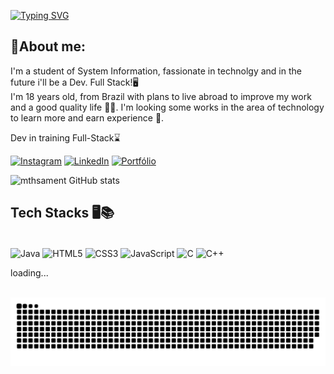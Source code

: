 [![Typing SVG](https://readme-typing-svg.demolab.com?font=Press+Start+2P&size=17&letterSpacing=1px&pause=1007&color=6491de&width=650&height=50&lines=</+Hello+World%2C+I'm+Matheus+Ament+>)](https://git.io/typing-svg)

## 🚀About me:
<p> I'm a student of System Information, fassionate in technolgy and in the future i'll be a Dev. Full Stack!🖥️ </br>
I'm 18 years old, from Brazil with plans to live abroad to improve my work and a good quality life 🧑🏻. I'm looking some works in the area of technology to learn more and earn experience 💼.
</p>
<p> Dev in training Full-Stack⌛ </p>

[![Instagram](https://img.shields.io/badge/Instagram-E4405F?style=for-the-badge&logo=instagram&logoColor=white)](https://www.instagram.com/mths_ament04/)
[![LinkedIn](https://img.shields.io/badge/LinkedIn-0077B5?style=for-the-badge&logo=linkedin&logoColor=white)](https://www.linkedin.com/in/matheus-ament-correa/)
[![Portfólio](https://img.shields.io/badge/website-000000?style=for-the-badge&logo=About.me&logoColor=white)]()

![mthsament GitHub stats](https://github-readme-stats.vercel.app/api?username=mthsament&show_icons=true&theme=radical)

## Tech Stacks 🖥️📚

<div style="display:inline block"></br> 
<img align="center" alt="Java" src="https://img.shields.io/badge/Java-ED8B00?style=for-the-badge&logo=openjdk&logoColor=white">
<img align="center" alt="HTML5" src="https://img.shields.io/badge/HTML5-E34F26?style=for-the-badge&logo=html5&logoColor=white">
<img align="center" alt="CSS3" src="https://img.shields.io/badge/CSS3-1572B6?style=for-the-badge&logo=css3&logoColor=white">
<img align="center" alt="JavaScript" src="https://img.shields.io/badge/JavaScript-F7DF1E?style=for-the-badge&logo=javascript&logoColor=black">
<img align="center" alt="C" src="https://img.shields.io/badge/C-00599C?style=for-the-badge&logo=c&logoColor=white">
<img align="center" alt="C++" src="https://img.shields.io/badge/C%2B%2B-00599C?style=for-the-badge&logo=c%2B%2B&logoColor=white">

<p>loading...</p>
</div></br>

<picture align="center">
  <source media="(prefers-color-scheme: dark)" srcset="https://raw.githubusercontent.com/mthsament/mthsament/output/github-contribution-grid-snake-dark.svg">
  <source media="(prefers-color-scheme: light)" srcset="https://raw.githubusercontent.com/mthsament/mthsament/output/github-contribution-grid-snake-dark.svg">
  <img align="center" alt="github contribution grid snake animation" src="https://raw.githubusercontent.com/mari4souza/mari4souza/output/github-contribution-grid-snake.svg">
</picture>
